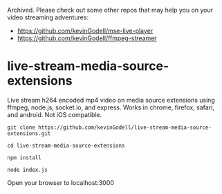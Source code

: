 Archived.
Please check out some other repos that may help you on your video streaming adventures:
- https://github.com/kevinGodell/mse-live-player
- https://github.com/kevinGodell/ffmpeg-streamer
# live-stream-media-source-extensions
Live stream h264 encoded mp4 video on media source extensions using ffmpeg, node.js, socket.io, and express. Works in chrome, firefox, safari, and android. Not iOS compatible.

```
git clone https://github.com/kevinGodell/live-stream-media-source-extensions.git

cd live-stream-media-source-extensions

npm install

node index.js
```

Open your browser to localhost:3000

